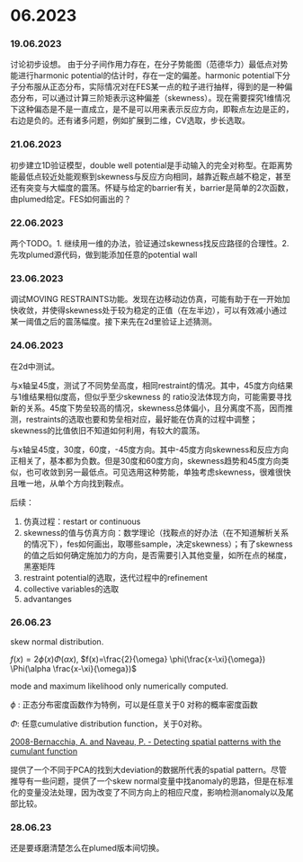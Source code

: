 # 06.2023

### 19.06.2023

讨论初步设想。
由于分子间作用力存在，在分子势能图（范德华力）最低点对势能进行harmonic potential的估计时，存在一定的偏差。harmonic potential下分子分布服从正态分布，实际情况对在FES某一点的粒子进行抽样，得到的是一种偏态分布，可以通过计算三阶矩表示这种偏差（skewness）。现在需要探究1维情况下这种偏态是不是一直成立，是不是可以用来表示反应方向，即鞍点左边是正的，右边是负的。还有诸多问题，例如扩展到二维，CV选取，步长选取。

### 21.06.2023

初步建立1D验证模型，double well potential是手动输入的完全对称型。在距离势能最低点较近处能观察到skewness与反应方向相同，越靠近鞍点越不稳定，甚至还有突变与大幅度的震荡。怀疑与给定的barrier有关，barrier是简单的2次函数，由plumed给定。FES如何画出的？

### 22.06.2023

两个TODO。1. 继续用一维的办法，验证通过skewness找反应路径的合理性。2. 先攻plumed源代码，做到能添加任意的potential wall

### 23.06.2023

调试MOVING RESTRAINTS功能。发现在边移动边仿真，可能有助于在一开始加快收敛，并使得skewness处于较为稳定的正值（在左半边），可以有效减小通过某一阈值之后的震荡幅度。接下来先在2d里验证上述猜测。

### 24.06.2023

在2d中测试。

与x轴呈45度，测试了不同势垒高度，相同restraint的情况。其中，45度方向结果与1维结果相似度高，但似乎至少skewness 的 ratio没法体现方向，可能需要寻找新的关系。45度下势垒较高的情况，skewness总体偏小，且分离度不高，因而推测，restraints的选取也要和势垒相对应，最好能在仿真的过程中调整；skewness的比值依旧不知道如何利用，有较大的震荡。

与x轴呈45度，30度，60度，-45度方向。其中-45度方向skewness和反应方向正相关了，基本都为负数。但是30度和60度方向，skewness趋势和45度方向类似，也可收敛到另一最低点。可见选用这种势能，单独考虑skewness，很难很快且唯一地，从单个方向找到鞍点。

后续：

1. 仿真过程：restart or continuous
2. skewness的值与仿真方向：数学理论（找鞍点的好办法（在不知道解析关系的情况下），fes如何画出，取哪些sample，决定skewness）；有了skewness的值之后如何确定施加力的方向，是否需要引入其他变量，如所在点的梯度，黑塞矩阵
3. restraint potential的选取，迭代过程中的refinement
4. collective variables的选取
5. advantanges

### 26.06.23

skew normal distribution.

$f(x)=2 \phi(x) \Phi(\alpha x)$, $f(x)=\frac{2}{\omega} \phi(\frac{x-\xi}{\omega}) \Phi(\alpha \frac{x-\xi}{\omega})$ 

mode and maximum likelihood only numerically computed.

$\phi$ : 正态分布密度函数作为特例，可以是任意关于0 对称的概率密度函数

$\Phi$: 任意cumulative distribution function，关于0对称。

[2008-Bernacchia, A. and Naveau, P. - Detecting spatial patterns with the cumulant function](https://npg.copernicus.org/articles/15/159/2008/npg-15-159-2008.pdf)

提供了一个不同于PCA的找到大deviation的数据所代表的spatial pattern。尽管推导有一些问题，提供了一个skew normal变量中找anomaly的思路，但是在标准化的变量没法处理，因为改变了不同方向上的相应尺度，影响检测anomaly以及尾部比较。

### 28.06.23

还是要琢磨清楚怎么在plumed版本间切换。

###
